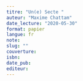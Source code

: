 ```yaml
---
titre: "Un(e) Secte "
auteur: "Maxime Chattam"
date_lecture: "2020-05-30"
format: papier
langue: fr
note:
slug: ""
couverture: 
isbn: 
date_pub: 
editeur: 
---
```

